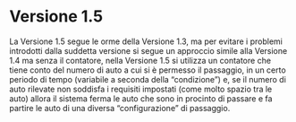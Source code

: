# Versione 1.5

La Versione 1.5 segue le orme della Versione 1.3, ma per evitare i problemi introdotti dalla suddetta versione si segue 
un approccio simile alla Versione 1.4 ma senza il contatore, nella Versione 1.5 si utilizza un contatore che tiene conto
 del numero di auto a cui si è permesso il passaggio, in un certo periodo di tempo (variabile a seconda della 
 “condizione”) e, se il numero di auto rilevate non soddisfa i requisiti impostati (come molto spazio tra le auto) 
 allora il sistema ferma le auto che sono in procinto di passare e fa partire le auto di una diversa “configurazione” 
 di passaggio.